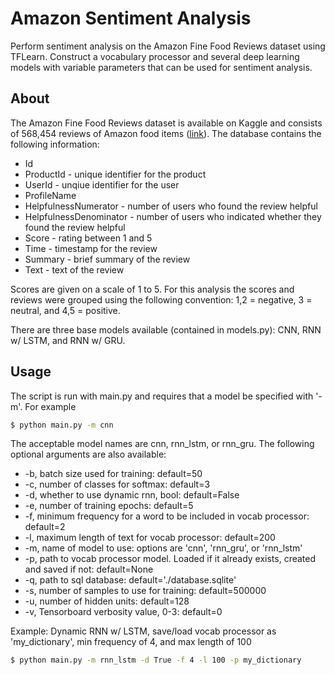 # Amazon Sentiment Analysis
Perform sentiment analysis on the Amazon Fine Food Reviews dataset using TFLearn. Construct a vocabulary processor and several deep learning models with variable parameters that can be used for sentiment analysis. 

## About
The Amazon Fine Food Reviews dataset is available on Kaggle and consists of 568,454 reviews of Amazon food items ([link](https://www.kaggle.com/snap/amazon-fine-food-reviews)). The database contains the following information:
- Id
- ProductId - unique identifier for the product
- UserId - unqiue identifier for the user
- ProfileName
- HelpfulnessNumerator - number of users who found the review helpful
- HelpfulnessDenominator - number of users who indicated whether they found the review helpful
- Score - rating between 1 and 5
- Time - timestamp for the review
- Summary - brief summary of the review
- Text - text of the review

Scores are given on a scale of 1 to 5. For this analysis the scores and reviews were grouped using the following convention: 1,2 = negative, 3 = neutral, and 4,5 = positive. 

There are three base models available (contained in models.py): CNN, RNN w/ LSTM, and RNN w/ GRU. 

## Usage
The script is run with main.py and requires that a model be specified with '-m'. For example 
```bash
$ python main.py -m cnn
```
The acceptable model names are cnn, rnn_lstm, or rnn_gru. The following optional arguments are also available:
- -b, batch size used for training: default=50
- -c, number of classes for softmax: default=3
- -d, whether to use dynamic rnn, bool: default=False
- -e, number of training epochs: default=5
- -f, minimum frequency for a word to be included in vocab processor: default=2
- -l, maximum length of text for vocab processor: default=200
- -m, name of model to use: options are 'cnn', 'rnn_gru', or 'rnn_lstm'
- -p, path to vocab processor model. Loaded if it already exists, created and saved if not: default=None
- -q, path to sql database: default='./database.sqlite'
- -s, number of samples to use for training: default=500000
- -u, number of hidden units: default=128
- -v, Tensorboard verbosity value, 0-3: default=0

Example: Dynamic RNN w/ LSTM, save/load vocab processor as 'my_dictionary', min frequency of 4, and max length of 100
```bash
$ python main.py -m rnn_lstm -d True -f 4 -l 100 -p my_dictionary
```


